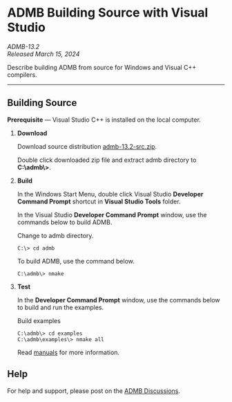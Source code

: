 # ADMB Building Source with Visual Studio

*ADMB-13.2*  
*Released March 15, 2024*  

Describe building ADMB from source for Windows and Visual C++ compilers.

---

Building Source
---------------

**Prerequisite** &mdash; Visual Studio C++ is installed on the local computer.

1. **Download**

   Download source distribution [admb-13.2-src.zip](https://github.com/admb-project/admb/releases/download/admb-13.2/admb-13.2-src.zip).

   Double click downloaded zip file and extract admb directory to **C:\\admb\\>**.

2. **Build**

   In the Windows Start Menu, double click Visual Studio **Developer Command Prompt** shortcut in **Visual Studio Tools** folder.

   In the Visual Studio **Developer Command Prompt** window, use the commands below to build ADMB.

   Change to admb directory.

   ```
   C:\> cd admb
   ```

   To build ADMB, use the command below.

   ```
   C:\admb\> nmake
   ```

3. **Test**

   In the **Developer Command Prompt** window, use the commands below to build and run the examples.

   Build examples

   ```
   C:\admb\> cd examples
   C:\admb\examples\> nmake all
   ```

   Read [manuals](http://www.admb-project.org/docs/manuals/) for more information.

Help
----

For help and support, please post on the [ADMB Discussions](https://github.com/admb-project/admb/discussions).
